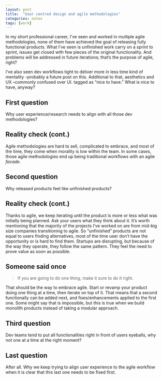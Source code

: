 ```yaml
---
layout: post
title:  "User centred design and agile methodologies"
categories: notes
tags: [work]
---
```


In my short professional career, I’ve seen and worked in multiple agile methodologies, none of them have achieved the goal of releasing fully functional products. What I’ve seen is unfinished work carry on a sprint to sprint, issues get closed with few pieces of the original functionality. And problems will be addressed in future iterations; that’s the purpose of agile, right?

I’ve also seen dev workflows tight to deliver more in less time kind of mentality –probably a future post on this. Additional to that, aesthetics and UX –commonly confused over UI. tagged as “nice to have.” What is nice to have, anyway?

## First question

Why user experience/research needs to align with all those dev methodologies?

## Reality check (cont.)

Agile methodologies are hard to sell, complicated to embrace, and most of the time, they come when morality is low within the team. In some cases, those agile methodologies end up being traditional workflows with an agile *facade*.

## Second question

Why released products feel like unfinished products?

## Reality check (cont.)

Thanks to agile, we keep iterating until the product is more or less what was initially being planned. Ask your users what they think about it. It’s worth mentioning that the majority of the projects I’ve worked on are from mid-big size companies transitioning to agile. So “unfinished” products are not equal to users finding alternatives, most of the time user don’t have the opportunity or is hard to find them. Startups are disrupting, but because of the way they operate, they follow the same pattern. They feel the need to prove value as soon as possible.

## Someone said once

> If you are going to do one thing, make it sure to do it right.

That should be the way to embrace agile. Start or revamp your product doing one thing at a time, then iterate on top of it. That means that a second functionally can be added next, and fixes/enhancements applied to the first one. Some might say that is impossible, but this is true when we build monolith products instead of taking a modular approach.

## Third question 

Dev teams tend to put all functionalities right in front of users eyeballs, why not one at a time at the right moment?

##  Last question

After all. Why we keep trying to align user experience to the agile workflow when it is clear that this last one needs to be fixed first.
